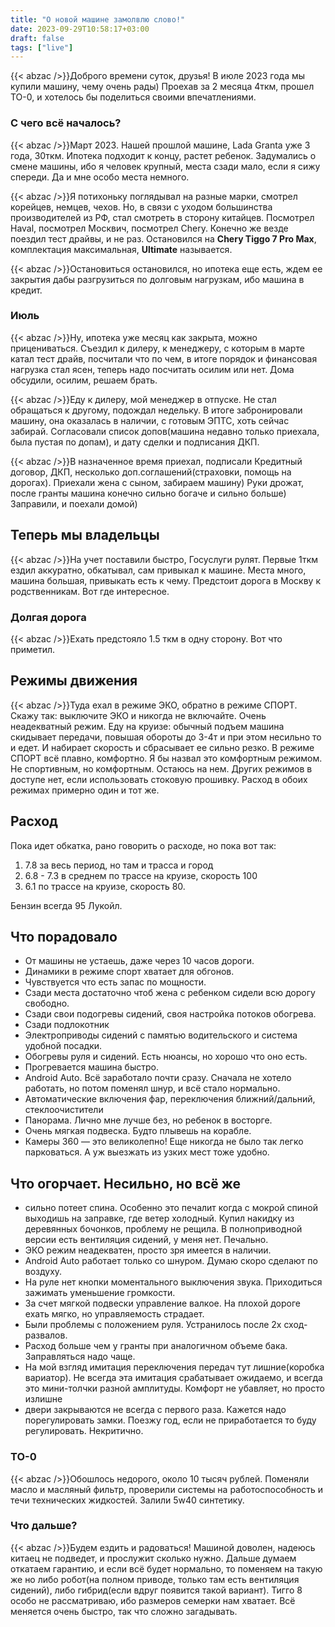 ```yaml
---
title: "О новой машине замолвлю слово!"
date: 2023-09-29T10:58:17+03:00
draft: false
tags: ["live"]
---
```

{{< abzac />}}Доброго времени суток, друзья! В июле 2023 года мы купили машину, чему очень рады) Проехав за 2 месяца 4ткм, прошел ТО-0, и хотелось бы поделиться своими впечатлениями.
<!--more-->
### C чего всё началось?
{{< abzac />}}Март 2023. Нашей прошлой машине, Lada Granta уже 3 года, 30ткм. Ипотека подходит к концу, растет ребенок. Задумались о смене машины, ибо я человек крупный, места сзади мало, если я сижу спереди. Да и мне особо места немного.

{{< abzac />}}Я потихоньку поглядывал на разные марки, смотрел корейцев, немцев, чехов. Но, в связи с уходом большинства производителей из РФ, стал смотреть в сторону китайцев. Посмотрел Haval, посмотрел Москвич, посмотрел Chery. Конечно же везде поездил тест драйвы, и не раз. Остановился на **Chery Tiggo 7 Pro Max**, комплектация максимальная, **Ultimate** называется.

{{< abzac />}}Остановиться остановился, но ипотека еще есть, ждем ее закрытия дабы разгрузиться по долговым нагрузкам, ибо машина в кредит.

### Июль
{{< abzac />}}Ну, ипотека уже месяц как закрыта, можно прицениваться. Съездил к дилеру, к менеджеру, с которым в марте катал тест драйв, посчитали что по чем, в итоге порядок и финансовая нагрузка стал ясен, теперь надо посчитать осилим или нет. Дома обсудили, осилим, решаем брать. 

{{< abzac />}}Еду к дилеру, мой менеджер в отпуске. Не стал обращаться к другому, подождал недельку. В итоге забронировали машину, она оказалась в наличии, с готовым ЭПТС, хоть сейчас забирай. Согласовали список допов(машина недавно только приехала, была пустая по допам), и дату сделки и подписания ДКП.

{{< abzac />}}В назначенное время приехал, подписали Кредитный договор, ДКП, несколько доп.соглашений(страховки, помощь на дорогах). Приехали жена с сыном, забираем машину) Руки дрожат, после гранты машина конечно сильно богаче и сильно больше) Заправили, и поехали домой)
## Теперь мы владельцы
{{< abzac />}}На учет поставили быстро, Госуслуги рулят. Первые 1ткм ездил аккуратно, обкатывал, сам привыкал к машине. Места много, машина большая, привыкать есть к чему. Предстоит дорога в Москву к родственникам. Вот где интересное.
### Долгая дорога
{{< abzac />}}Ехать предстояло 1.5 ткм в одну сторону. Вот что приметил.
## Режимы движения
{{< abzac />}}Туда ехал в режиме ЭКО, обратно в режиме СПОРТ.  Скажу так: выключите ЭКО и никогда не включайте. Очень неадекватный режим. Еду на круизе: обычный подъем машина скидывает передачи, повышая обороты до 3-4т и при этом несильно то и едет. И набирает скорость и сбрасывает ее сильно резко. В режиме СПОРТ всё плавно, комфортно. Я бы назвал это комфортным режимом. Не спортивным, но комфортным. Остаюсь на нем. Других режимов в доступе нет, если использовать стоковую прошивку. Расход в обоих режимах примерно один и тот же.
## Расход
Пока идет обкатка, рано говорить о расходе, но пока вот так:
1. 7.8 за весь период, но там и трасса и город
2. 6.8 - 7.3 в среднем по трассе на круизе, скорость 100
3. 6.1 по трассе на круизе, скорость 80.

Бензин всегда 95 Лукойл.

## Что порадовало
- От машины не устаешь, даже через 10 часов дороги.
- Динамики в режиме спорт хватает для обгонов.
- Чувствуется что есть запас по мощности.
- Сзади места достаточно чтоб жена с ребенком сидели всю дорогу свободно.
- Сзади свои подогревы сидений, своя настройка потоков обогрева.
- Сзади подлокотник
- Электроприводы сидений с памятью водительского и система удобной посадки.
- Обогревы руля и сидений. Есть нюансы, но хорошо что оно есть.
- Прогревается машина быстро.
- Android Auto. Всё заработало почти сразу. Сначала не хотело работать, но потом поменял шнур, и всё стало нормально.
- Автоматические включения фар, переключения ближний/дальний, стеклоочистители
- Панорама. Лично мне лучше без, но ребенок в восторге.
- Очень мягкая подвеска. Будто плывешь на корабле.
- Камеры 360 — это великолепно! Еще никогда не было так легко парковаться. А уж выезжать из узких мест тоже удобно.

## Что огорчает. Несильно, но всё же
- сильно потеет спина. Особенно это печалит когда с мокрой спиной выходишь на заправке, где ветер холодный. Купил накидку из деревянных бочонков, проблему не рещила. В полноприводной версии есть вентиляция сидений, у меня нет. Печально.
- ЭКО режим неадекватен, просто зря имеется в наличии.
- Android Auto работает только со шнуром. Думаю скоро сделают по воздуху.
- На руле нет кнопки моментального выключения звука. Приходиться зажимать уменьшение громкости.
- За счет мягкой подвески управление валкое. На плохой дороге ехать мягко, но управляемость страдает.
- Были проблемы с положением руля. Устранилось после 2х сход-развалов.
- Расход больше чем у гранты при аналогичном объеме бака. Заправляться надо чаще.
- На мой взгляд имитация переключения передач тут лишние(коробка вариатор). Не всегда эта имитация срабатывает ожидаемо, и всегда это мини-толчки разной амплитуды. Комфорт не убавляет, но просто излишне
- двери закрываются не всегда с первого раза. Кажется надо порегулировать замки. Поезжу год, если не приработается то буду регулировать. Некритично.
### ТО-0
{{< abzac />}}Обошлось недорого, около 10 тысяч рублей. Поменяли масло и масляный фильтр, проверили системы на работоспособность и течи технических жидкостей. Залили 5w40 синтетику.

### Что дальше?
{{< abzac />}}Будем ездить и радоваться! Машиной доволен, надеюсь китаец не подведет, и прослужит сколько нужно.
Дальше думаем откатаем гарантию, и если всё будет нормально, то поменяем на такую же но либо робот(на полном приводе, только там есть вентиляция сидений), либо гибрид(если вдруг появится такой вариант). Тигго 8 особо не рассматриваю, ибо размеров семерки нам хватает. Всё меняется очень быстро, так что сложно загадывать.
